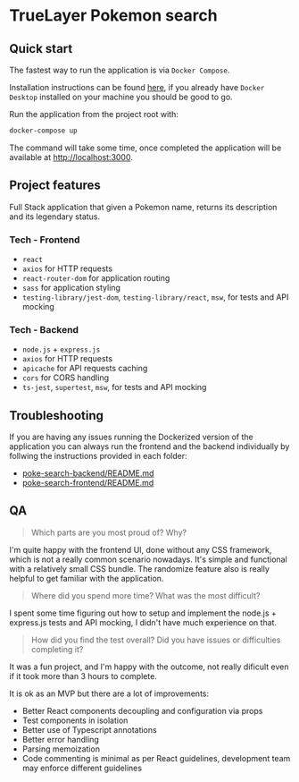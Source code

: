 # TrueLayer Pokemon search

## Quick start

The fastest way to run the application is via `Docker Compose`.

Installation instructions can be found [here](https://docs.docker.com/compose/install/), if you already have `Docker Desktop` installed on your machine you should be good to go.

Run the application from the project root with:

```sh
docker-compose up
```

The command will take some time, once completed the application will be available at [http://localhost:3000](http://localhost:3000).

## Project features

Full Stack application that given a Pokemon name, returns its description and its legendary status.


### Tech - Frontend

- `react`
- `axios` for HTTP requests
- `react-router-dom` for application routing
- `sass` for application styling
- `testing-library/jest-dom`, `testing-library/react`, `msw`, for tests and API mocking


### Tech - Backend

- `node.js` + `express.js`
- `axios` for HTTP requests
- `apicache` for API requests caching
- `cors` for CORS handling
- `ts-jest`, `supertest`, `msw`, for tests and API mocking

## Troubleshooting

If you are having any issues running the Dockerized version of the application you can always run the frontend and the backend individually by follwing the instructions provided in each folder:

- [poke-search-backend/README.md](poke-search-backend/README.md)
- [poke-search-frontend/README.md](poke-search-frontend/README.md)

## QA

> Which parts are you most proud of? Why?

I'm quite happy with the frontend UI, done without any CSS framework, which is not a really common scenario nowadays. It's simple and functional with a relatively small CSS bundle. The randomize feature also is really helpful to get familiar with the application.

> Where did you spend more time? What was the most difficult?

I spent some time figuring out how to setup and implement the node.js + express.js tests and API mocking, I didn't have much experience on that.

> How did you find the test overall? Did you have issues or difficulties completing it?

It was a fun project, and I'm happy with the outcome, not really dificult even if it took more than 3 hours to complete. 

It is ok as an MVP but there are a lot of improvements:

- Better React components decoupling and configuration via props
- Test components in isolation
- Better use of Typescript annotations
- Better error handling
- Parsing memoization
- Code commenting is minimal as per React guidelines, development team may enforce different guidelines
